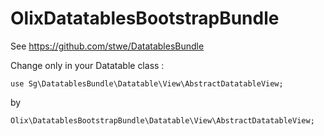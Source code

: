 OlixDatatablesBootstrapBundle
=============================

See https://github.com/stwe/DatatablesBundle

Change only in your Datatable class :

`use Sg\DatatablesBundle\Datatable\View\AbstractDatatableView;`

by

`Olix\DatatablesBootstrapBundle\Datatable\View\AbstractDatatableView;`

